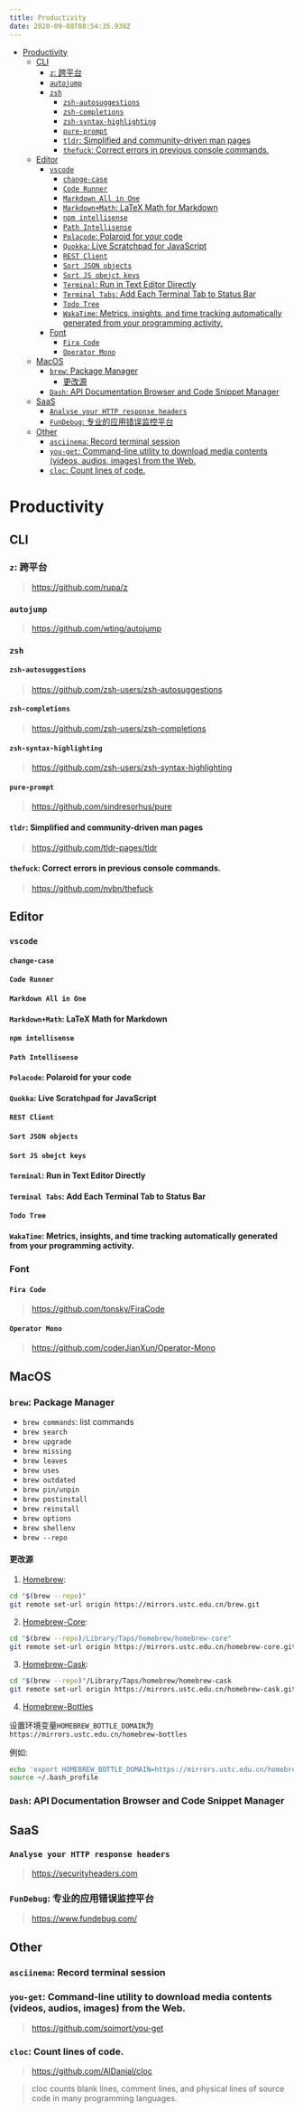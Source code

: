 ```yaml
---
title: Productivity
date: 2020-09-08T08:54:35.938Z
---
```


- [Productivity](#productivity)
  - [CLI](#cli)
    - [`z`: 跨平台](#z-跨平台)
    - [`autojump`](#autojump)
    - [`zsh`](#zsh)
      - [`zsh-autosuggestions`](#zsh-autosuggestions)
      - [`zsh-completions`](#zsh-completions)
      - [`zsh-syntax-highlighting`](#zsh-syntax-highlighting)
      - [`pure-prompt`](#pure-prompt)
      - [`tldr`: Simplified and community-driven man pages](#tldr-simplified-and-community-driven-man-pages)
      - [`thefuck`: Correct errors in previous console commands.](#thefuck-correct-errors-in-previous-console-commands)
  - [Editor](#editor)
    - [`vscode`](#vscode)
      - [`change-case`](#change-case)
      - [`Code Runner`](#code-runner)
      - [`Markdown All in One`](#markdown-all-in-one)
      - [`Markdown+Math`: LaTeX Math for Markdown](#markdownmath-latex-math-for-markdown)
      - [`npm intellisense`](#npm-intellisense)
      - [`Path Intellisense`](#path-intellisense)
      - [`Polacode`: Polaroid for your code](#polacode-polaroid-for-your-code)
      - [`Quokka`: Live Scratchpad for JavaScript](#quokka-live-scratchpad-for-javascript)
      - [`REST Client`](#rest-client)
      - [`Sort JSON objects`](#sort-json-objects)
      - [`Sort JS obejct keys`](#sort-js-obejct-keys)
      - [`Terminal`: Run in Text Editor Directly](#terminal-run-in-text-editor-directly)
      - [`Terminal Tabs`: Add Each Terminal Tab to Status Bar](#terminal-tabs-add-each-terminal-tab-to-status-bar)
      - [`Todo Tree`](#todo-tree)
      - [`WakaTime`: Metrics, insights, and time tracking automatically generated from your programming activity.](#wakatime-metrics-insights-and-time-tracking-automatically-generated-from-your-programming-activity)
    - [Font](#font)
      - [`Fira Code`](#fira-code)
      - [`Operator Mono`](#operator-mono)
  - [MacOS](#macos)
    - [`brew`: Package Manager](#brew-package-manager)
      - [更改源](#更改源)
    - [`Dash`: API Documentation Browser and Code Snippet Manager](#dash-api-documentation-browser-and-code-snippet-manager)
  - [SaaS](#saas)
    - [`Analyse your HTTP response headers`](#analyse-your-http-response-headers)
    - [`FunDebug`: 专业的应用错误监控平台](#fundebug-专业的应用错误监控平台)
  - [Other](#other)
    - [`asciinema`: Record terminal session](#asciinema-record-terminal-session)
    - [`you-get`: Command-line utility to download media contents (videos, audios, images) from the Web.](#you-get-command-line-utility-to-download-media-contents-videos-audios-images-from-the-web)
    - [`cloc`: Count lines of code.](#cloc-count-lines-of-code)

# Productivity

## CLI

### `z`: 跨平台

> https://github.com/rupa/z

### `autojump`

> https://github.com/wting/autojump

### `zsh`

#### `zsh-autosuggestions`

> https://github.com/zsh-users/zsh-autosuggestions

#### `zsh-completions`

> https://github.com/zsh-users/zsh-completions

#### `zsh-syntax-highlighting`

> https://github.com/zsh-users/zsh-syntax-highlighting

#### `pure-prompt`

> https://github.com/sindresorhus/pure

#### `tldr`: Simplified and community-driven man pages

> https://github.com/tldr-pages/tldr

#### `thefuck`: Correct errors in previous console commands.

> https://github.com/nvbn/thefuck

## Editor

### `vscode`

#### `change-case`

#### `Code Runner`

#### `Markdown All in One`

#### `Markdown+Math`: LaTeX Math for Markdown

#### `npm intellisense`

#### `Path Intellisense`

#### `Polacode`: Polaroid for your code

#### `Quokka`: Live Scratchpad for JavaScript

#### `REST Client`

#### `Sort JSON objects`

#### `Sort JS obejct keys`

#### `Terminal`: Run in Text Editor Directly

#### `Terminal Tabs`: Add Each Terminal Tab to Status Bar

#### `Todo Tree`

#### `WakaTime`: Metrics, insights, and time tracking automatically generated from your programming activity.

### Font

#### `Fira Code`

> https://github.com/tonsky/FiraCode

#### `Operator Mono`

> https://github.com/coderJianXun/Operator-Mono

## MacOS

### `brew`: Package Manager

- `brew commands`: list commands
- `brew search`
- `brew upgrade`
- `brew missing`
- `brew leaves`
- `brew uses`
- `brew outdated`
- `brew pin/unpin`
- `brew postinstall`
- `brew reinstall`
- `brew options`
- `brew shellenv`
- `brew --repo`

#### 更改源

1. [Homebrew](http://mirrors.ustc.edu.cn/help/brew.git.html):

```sh
cd "$(brew --repo)"
git remote set-url origin https://mirrors.ustc.edu.cn/brew.git
```

2. [Homebrew-Core](http://mirrors.ustc.edu.cn/help/homebrew-core.git.html):

```sh
cd "$(brew --repo)/Library/Taps/homebrew/homebrew-core"
git remote set-url origin https://mirrors.ustc.edu.cn/homebrew-core.git
```

3. [Homebrew-Cask](http://mirrors.ustc.edu.cn/help/homebrew-cask.git.html):

```sh
cd "$(brew --repo)"/Library/Taps/homebrew/homebrew-cask
git remote set-url origin https://mirrors.ustc.edu.cn/homebrew-cask.git
```

4. [Homebrew-Bottles](http://mirrors.ustc.edu.cn/help/homebrew-bottles.html)

设置环境变量`HOMEBREW_BOTTLE_DOMAIN`为`https://mirrors.ustc.edu.cn/homebrew-bottles`

例如:
```sh
echo 'export HOMEBREW_BOTTLE_DOMAIN=https://mirrors.ustc.edu.cn/homebrew-bottles' >> ~/.bash_profile
source ~/.bash_profile
```

### `Dash`: API Documentation Browser and Code Snippet Manager

## SaaS

### `Analyse your HTTP response headers`

> https://securityheaders.com

### `FunDebug`: 专业的应用错误监控平台

> https://www.fundebug.com/

## Other

### `asciinema`: Record terminal session

### `you-get`: Command-line utility to download media contents (videos, audios, images) from the Web.

> https://github.com/soimort/you-get

### `cloc`: Count lines of code.

> https://github.com/AlDanial/cloc

> cloc counts blank lines, comment lines, and physical lines of source code in many programming languages.
